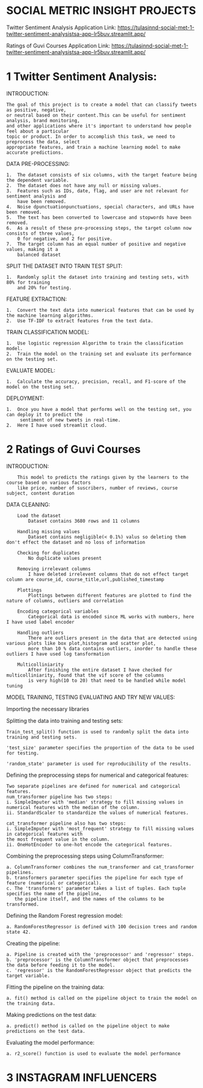 # SOCIAL METRIC INSIGHT PROJECTS

Twitter Sentiment Analysis Application Link: 
https://tulasinnd-social-met-1-twitter-sentiment-analysistsa-app-lr5buv.streamlit.app/


Ratings of Guvi Courses Application Link:
https://tulasinnd-social-met-1-twitter-sentiment-analysistsa-app-lr5buv.streamlit.app/


# 1 Twitter Sentiment Analysis:

INTRODUCTION:

    The goal of this project is to create a model that can classify tweets as positive, negative, 
    or neutral based on their content.This can be useful for sentiment analysis, brand monitoring, 
    and other applications where it's important to understand how people feel about a particular 
    topic or product. In order to accomplish this task, we need to preprocess the data, select 
    appropriate features, and train a machine learning model to make accurate predictions.

DATA PRE-PROCESSING:

    1.	The dataset consists of six columns, with the target feature being the dependent variable.
    2.	The dataset does not have any null or missing values.
    3.	Features such as IDs, date, flag, and user are not relevant for sentiment analysis and
        have been removed.
    4.	Noise dpunctuationpunctuations, special characters, and URLs have been removed.
    5.	The text has been converted to lowercase and stopwords have been removed.
    6.	As a result of these pre-processing steps, the target column now consists of three values, 
        0 for negative, and 2 for positive.
    7.	The target column has an equal number of positive and negative values, making it a 
        balanced dataset

SPLIT THE DATASET INTO TRAIN TEST SPLIT:

    1.	Randomly split the dataset into training and testing sets, with 80% for training 
        and 20% for testing.

FEATURE EXTRACTION:

    1.	Convert the text data into numerical features that can be used by the machine learning algorithms.
    2.	Use TF-IDF to extract features from the text data.

TRAIN CLASSIFICATION MODEL:

    1.	Use logistic regression Algorithm to train the classification model.
    2.	Train the model on the training set and evaluate its performance on the testing set.

EVALUATE MODEL:

    1.	Calculate the accuracy, precision, recall, and F1-score of the model on the testing set.

DEPLOYMENT:

    1.	Once you have a model that performs well on the testing set, you can deploy it to predict the 
         sentiment of new tweets in real-time.
    2.	Here I have used streamlit cloud.

# 2 Ratings of Guvi Courses

INTRODUCTION:
    
        This model to predicts the ratings given by the learners to the course based on various factors 
        like price, number of suscribers, number of reviews, course subject, content duration

DATA CLEANING:

        Load the dataset
            Dataset contains 3680 rows and 11 columns
            
        Handling missing values
            Dataset contains negligible(< 0.1%) valus so deleting them don't effect the dataset and no loss of information
            
        Checking for duplicates
            No duplicate values present 
            
        Removing irrelevant columns
            I have deleted irrelevent columns that do not effect target column are course_id, course_title,url,published_timestamp
            
        Plottings
            Plottings between different features are plotted to find the nature of columns, outliers and correlation
            
        Encoding categorical variables
            Categorical data is encoded since ML works with numbers, here I have used label encoder
            
        Handling outliers
            There are outliers present in the data that are detected using various plots like box plot,histogram and scatter plot, 
            more than 10 % data contains outliers, inorder to handle these outliers I have used log tansformation
            
        Multicolliniarity
            After finishing the entire dataset I have checked for multicolliniarity, found that the vif score of the columns 
            is very high(10 to 20) that need to be handled while model tuning
            
MODEL TRAINING, TESTING EVALUATING AND TRY NEW VALUES:
  
Importing the necessary libraries

Splitting the data into training and testing sets:

    Train_test_split() function is used to randomly split the data into training and testing sets.

    'test_size' parameter specifies the proportion of the data to be used for testing.

    'random_state' parameter is used for reproducibility of the results.

Defining the preprocessing steps for numerical and categorical features:

    Two separate pipelines are defined for numerical and categorical features.
    num_transformer pipeline has two steps:
    i. SimpleImputer with 'median' strategy to fill missing values in numerical features with the median of the column.
    ii. StandardScaler to standardize the values of numerical features.

    cat_transformer pipeline also has two steps:
    i. SimpleImputer with 'most_frequent' strategy to fill missing values in categorical features with 
    the most frequent value in the column.
    ii. OneHotEncoder to one-hot encode the categorical features.

Combining the preprocessing steps using ColumnTransformer:

    a. ColumnTransformer combines the num_transformer and cat_transformer pipelines.
    b. transformers parameter specifies the pipeline for each type of feature (numerical or categorical).
    c. The 'transformers' parameter takes a list of tuples. Each tuple specifies the name of the pipeline, 
       the pipeline itself, and the names of the columns to be transformed.

Defining the Random Forest regression model:

    a. RandomForestRegressor is defined with 100 decision trees and random state 42.

Creating the pipeline:

    a. Pipeline is created with the 'preprocessor' and 'regressor' steps.
    b. 'preprocessor' is the ColumnTransformer object that preprocesses the data before feeding it to the model.
    c. 'regressor' is the RandomForestRegressor object that predicts the target variable.

Fitting the pipeline on the training data:

    a. fit() method is called on the pipeline object to train the model on the training data.

Making predictions on the test data:

    a. predict() method is called on the pipeline object to make predictions on the test data.

Evaluating the model performance:

    a. r2_score() function is used to evaluate the model performance

  


# 3 INSTAGRAM INFLUENCERS
